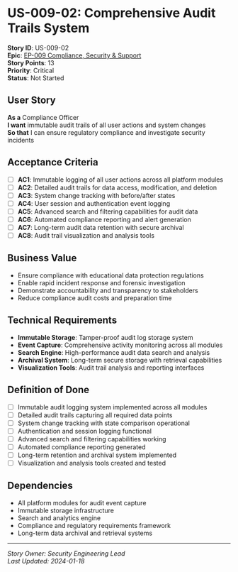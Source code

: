 # US-009-02: Comprehensive Audit Trails System

**Story ID**: US-009-02  
**Epic**: [EP-009 Compliance, Security & Support](../epics/EP-009-Compliance-Security-Support.md)  
**Story Points**: 13  
**Priority**: Critical  
**Status**: Not Started  

## User Story

**As a** Compliance Officer  
**I want** immutable audit trails of all user actions and system changes  
**So that** I can ensure regulatory compliance and investigate security incidents

## Acceptance Criteria

- [ ] **AC1**: Immutable logging of all user actions across all platform modules
- [ ] **AC2**: Detailed audit trails for data access, modification, and deletion
- [ ] **AC3**: System change tracking with before/after states
- [ ] **AC4**: User session and authentication event logging
- [ ] **AC5**: Advanced search and filtering capabilities for audit data
- [ ] **AC6**: Automated compliance reporting and alert generation
- [ ] **AC7**: Long-term audit data retention with secure archival
- [ ] **AC8**: Audit trail visualization and analysis tools

## Business Value

- Ensure compliance with educational data protection regulations
- Enable rapid incident response and forensic investigation
- Demonstrate accountability and transparency to stakeholders
- Reduce compliance audit costs and preparation time

## Technical Requirements

- **Immutable Storage**: Tamper-proof audit log storage system
- **Event Capture**: Comprehensive activity monitoring across all modules
- **Search Engine**: High-performance audit data search and analysis
- **Archival System**: Long-term secure storage with retrieval capabilities
- **Visualization Tools**: Audit trail analysis and reporting interfaces

## Definition of Done

- [ ] Immutable audit logging system implemented across all modules
- [ ] Detailed audit trails capturing all required data points
- [ ] System change tracking with state comparison operational
- [ ] Authentication and session logging functional
- [ ] Advanced search and filtering capabilities working
- [ ] Automated compliance reporting generated
- [ ] Long-term retention and archival system implemented
- [ ] Visualization and analysis tools created and tested

## Dependencies

- All platform modules for audit event capture
- Immutable storage infrastructure
- Search and analytics engine
- Compliance and regulatory requirements framework
- Long-term data archival and retrieval systems

---

*Story Owner: Security Engineering Lead*  
*Last Updated: 2024-01-18*